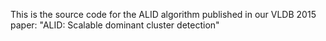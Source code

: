 This is the source code for the ALID algorithm published in our VLDB 2015 paper: "ALID: Scalable dominant cluster detection"
